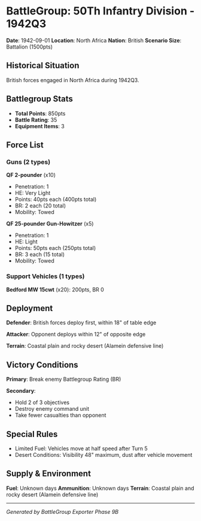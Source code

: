 # BattleGroup: 50Th Infantry Division - 1942Q3

**Date**: 1942-09-01
**Location**: North Africa
**Nation**: British
**Scenario Size**: Battalion (1500pts)

## Historical Situation

British forces engaged in North Africa during 1942Q3.

## Battlegroup Stats

- **Total Points**: 850pts
- **Battle Rating**: 35
- **Equipment Items**: 3

## Force List

### Guns (2 types)

**QF 2-pounder** (x10)
- Penetration: 1
- HE: Very Light
- Points: 40pts each (400pts total)
- BR: 2 each (20 total)
- Mobility: Towed

**QF 25-pounder Gun-Howitzer** (x5)
- Penetration: 1
- HE: Light
- Points: 50pts each (250pts total)
- BR: 3 each (15 total)
- Mobility: Towed

### Support Vehicles (1 types)

**Bedford MW 15cwt** (x20): 200pts, BR 0

## Deployment

**Defender**: British forces deploy first, within 18" of table edge

**Attacker**: Opponent deploys within 12" of opposite edge

**Terrain**: Coastal plain and rocky desert (Alamein defensive line)

## Victory Conditions

**Primary**: Break enemy Battlegroup Rating (BR)

**Secondary**:
- Hold 2 of 3 objectives
- Destroy enemy command unit
- Take fewer casualties than opponent

## Special Rules

- Limited Fuel: Vehicles move at half speed after Turn 5
- Desert Conditions: Visibility 48" maximum, dust after vehicle movement

## Supply & Environment

**Fuel**: Unknown days
**Ammunition**: Unknown days
**Terrain**: Coastal plain and rocky desert (Alamein defensive line)

---

*Generated by BattleGroup Exporter Phase 9B*
